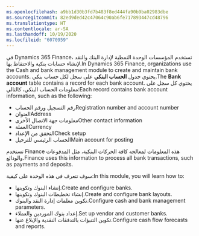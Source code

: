 ```yaml
---
ms.openlocfilehash: a9bb1d30b3fd7b483f8ed444fa90b9ba02983dbe
ms.sourcegitcommit: 82ed9ded42c47064c90ab6fe717893447cd48796
ms.translationtype: HT
ms.contentlocale: ar-SA
ms.lasthandoff: 10/19/2020
ms.locfileid: "6070959"
---
```

<span data-ttu-id="2cadd-101">في Dynamics 365 Finance، تستخدم المؤسسات الوحدة النمطية لإدارة البنك والنقد لإنشاء حسابات بنكية والاحتفاظ بها.</span><span class="sxs-lookup"><span data-stu-id="2cadd-101">In Dynamics 365 Finance, organizations use the Cash and bank management module to create and maintain bank accounts.</span></span> <span data-ttu-id="2cadd-102">يحتوي جدول **الحساب البنكي** على سجل لكل حساب بنكي.</span><span class="sxs-lookup"><span data-stu-id="2cadd-102">The **Bank account** table contains a record for each bank account.</span></span> <span data-ttu-id="2cadd-103">يحتوي كل سجل على معلومات الحساب البنكي، كالتالي:</span><span class="sxs-lookup"><span data-stu-id="2cadd-103">Each record contains bank account information, such as the following:</span></span>

- <span data-ttu-id="2cadd-104">رقم التسجيل ورقم الحساب</span><span class="sxs-lookup"><span data-stu-id="2cadd-104">Registration number and account number</span></span>
- <span data-ttu-id="2cadd-105">العنوان</span><span class="sxs-lookup"><span data-stu-id="2cadd-105">Address</span></span>
- <span data-ttu-id="2cadd-106">معلومات جهة الاتصال الأخرى</span><span class="sxs-lookup"><span data-stu-id="2cadd-106">Other contact information</span></span>
- <span data-ttu-id="2cadd-107">العملة</span><span class="sxs-lookup"><span data-stu-id="2cadd-107">Currency</span></span>
- <span data-ttu-id="2cadd-108">التحقق من الإعداد</span><span class="sxs-lookup"><span data-stu-id="2cadd-108">Check setup</span></span>
- <span data-ttu-id="2cadd-109">الحساب الرئيسي للترحيل</span><span class="sxs-lookup"><span data-stu-id="2cadd-109">Main account for posting</span></span>

<span data-ttu-id="2cadd-110">تستخدم Finance هذه المعلومات لمعالجه كافة الحركات البنكية، مثل المدفوعات والودائع.</span><span class="sxs-lookup"><span data-stu-id="2cadd-110">Finance uses this information to process all bank transactions, such as payments and deposits.</span></span>

<span data-ttu-id="2cadd-111">سوف تتعرف في هذه الوحدة على كيفية:</span><span class="sxs-lookup"><span data-stu-id="2cadd-111">In this module, you will learn how to:</span></span>

- <span data-ttu-id="2cadd-112">إنشاء البنوك وتكوينها.</span><span class="sxs-lookup"><span data-stu-id="2cadd-112">Create and configure banks.</span></span>
- <span data-ttu-id="2cadd-113">إنشاء تخطيطات البنوك وتكوينها.</span><span class="sxs-lookup"><span data-stu-id="2cadd-113">Create and configure bank layouts.</span></span>
- <span data-ttu-id="2cadd-114">تكوين معلمات إدارة النقد والبنوك.</span><span class="sxs-lookup"><span data-stu-id="2cadd-114">Configure cash and bank management parameters.</span></span>
- <span data-ttu-id="2cadd-115">إعداد بنوك الموردين والعملاء.</span><span class="sxs-lookup"><span data-stu-id="2cadd-115">Set up vendor and customer banks.</span></span>
- <span data-ttu-id="2cadd-116">تكوين التنبؤات بالتدفقات النقدية والإبلاغ عنها.</span><span class="sxs-lookup"><span data-stu-id="2cadd-116">Configure cash flow forecasts and reports.</span></span>

